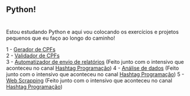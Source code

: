 ## Python!
#

Estou estudando Python e aqui vou colocando os exercícios e projetos pequenos que eu faço ao longo do caminho! 

1 - [Gerador de CPFs](https://github.com/marianafurriel/PythonCodes/blob/main/gerador_de_cpf.py)<br>
2 - [Validador de CPFs](https://github.com/marianafurriel/PythonCodes/blob/main/validador_de_cpf.py)<br>
3 - [Automatizador de envio de relatórios](https://github.com/marianafurriel/PythonCodes/tree/main/Automatizador%20de%20envio%20de%20relatórios) (Feito junto com o intensivo que aconteceu no canal [Hashtag Programação](https://www.youtube.com/@HashtagProgramacao))
4 - [Análise de dados](https://github.com/marianafurriel/PythonCodes/tree/main/Analise%20de%20dados) (Feito junto com o intensivo que aconteceu no canal [Hashtag Programação](https://www.youtube.com/@HashtagProgramacao))
5 - [Web Scrapping]() (Feito junto com o intensivo que aconteceu no canal [Hashtag Programação](https://www.youtube.com/@HashtagProgramacao))

